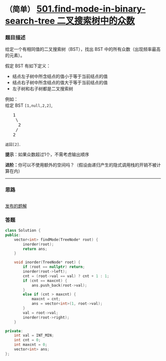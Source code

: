 # `（简单）` [501.find-mode-in-binary-search-tree 二叉搜索树中的众数](https://leetcode-cn.com/problems/find-mode-in-binary-search-tree/)

### 题目描述
<p>给定一个有相同值的二叉搜索树（BST），找出 BST 中的所有众数（出现频率最高的元素）。</p>

<p>假定 BST 有如下定义：</p>

<ul>
	<li>结点左子树中所含结点的值小于等于当前结点的值</li>
	<li>结点右子树中所含结点的值大于等于当前结点的值</li>
	<li>左子树和右子树都是二叉搜索树</li>
</ul>

<p>例如：<br>
给定 BST <code>[1,null,2,2]</code>,</p>

<pre>   1
    \
     2
    /
   2
</pre>

<p><code>返回[2]</code>.</p>

<p><strong>提示</strong>：如果众数超过1个，不需考虑输出顺序</p>

<p><strong>进阶：</strong>你可以不使用额外的空间吗？（假设由递归产生的隐式调用栈的开销不被计算在内）</p>


---
### 思路
```
```

[发布的题解](https://leetcode-cn.com/problems/find-mode-in-binary-search-tree/solution/find-mode-in-binary-search-tree-by-ikaruga/)

### 答题
``` C++
class Solution {
public:
    vector<int> findMode(TreeNode* root) {
        inorder(root);
        return ans;
    }

    void inorder(TreeNode* root) {
        if (root == nullptr) return;
        inorder(root->left);
        cnt = (root->val == val) ? cnt + 1 : 1;
        if (cnt == maxcnt) {
            ans.push_back(root->val);
        }
        else if (cnt > maxcnt) {
            maxcnt = cnt;
            ans = vector<int>(1, root->val);
        }
        val = root->val;
        inorder(root->right);
    }

private:
    int val = INT_MIN;
    int cnt = 0;
    int maxcnt = 0;
    vector<int> ans;
};
```




